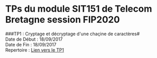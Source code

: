 TPs du module SIT151 de Telecom Bretagne session FIP2020
==

###TP1 : Cryptage et décryptage d'une chaçine de caractères#  
  Date de Début : 18/09/2017  
  Date de Fin : 18/09/2017  
  Repertoire : <a href="https://github.com/alexbiz49/FIP_SIT151/tree/master/TP1">Lien vers le TP1</a>  
  
